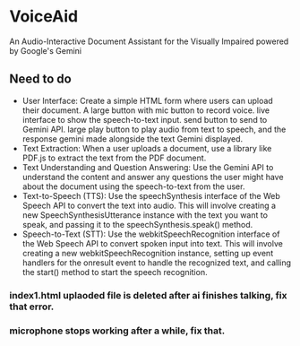 # VoiceAid
An Audio-Interactive Document Assistant for the Visually Impaired powered by Google's Gemini
## Need to do
- User Interface: Create a simple HTML form where users can upload their document. A large button with mic button to record voice. live interface to show the speech-to-text input. send button to send to Gemini API. large play button to play audio from text to speech, and the response gemini made alongside the text Gemini displayed.
- Text Extraction: When a user uploads a document, use a library like PDF.js to extract the text from the PDF document. 
- Text Understanding and Question Answering: Use the Gemini API to understand the content and answer any questions the user might have about the document using the speech-to-text from the user.
- Text-to-Speech (TTS): Use the speechSynthesis interface of the Web Speech API to convert the text into audio. This will involve creating a new SpeechSynthesisUtterance instance with the text you want to speak, and passing it to the speechSynthesis.speak() method.
- Speech-to-Text (STT): Use the webkitSpeechRecognition interface of the Web Speech API to convert spoken input into text. This will involve creating a new webkitSpeechRecognition instance, setting up event handlers for the onresult event to handle the recognized text, and calling the start() method to start the speech recognition.


### index1.html  uplaoded file is deleted after ai finishes talking, fix that error.
### microphone stops working after a while, fix that.
